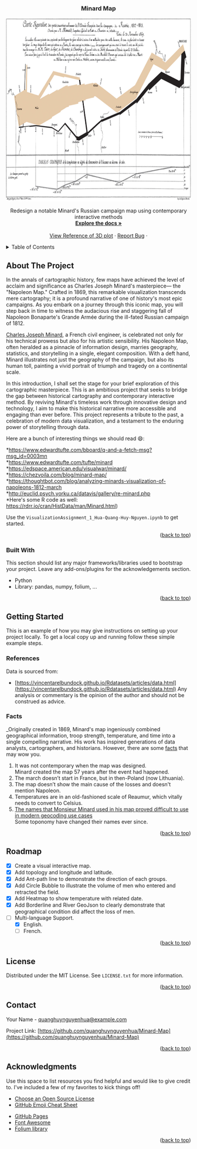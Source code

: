 <a name="readme-top"></a>

<!-- PROJECT IMAGE -->
<br />
<div align="center">
  
  <h3 align="center">Minard Map</h3>

  <a href="https://github.com/quanghuynguyenhua/Minard-Map/edit/main/README.md">
    <img src="viz1asset/minardMap.png" alt="Logo" width="900" height="500">
  </a>

  

  <p align="center">
    Redesign a notable Minard's Russian campaign map using contemporary interactive methods
    <br />
    <a href="https://github.com/quanghuynguyenhua/Minard-Map"><strong>Explore the docs »</strong></a>
    <br />
    <br />
    <a href="https://www.arcgis.com/apps/CEWebViewer/viewer.html?3dWebScene=2b48caaabd0e44028724c5f109f3de97&fbclid=IwAR3ErA8p4iaar5dxYrx3VzXw_EV70W_ju3A6IzpUhhCDnP5XECZqUCJ6Y0I">View Reference of 3D plot</a>
    ·
    <a href="https://github.com/quanghuynguyenhua/Minard-Map/issues">Report Bug</a>
    ·
  </p>
</div>



<!-- TABLE OF CONTENTS -->
<details>
  <summary>Table of Contents</summary>
  <ol>
    <li>
      <a href="#about-the-project">About The Project</a>
      <ul>
        <li><a href="#built-with">Built With</a></li>
      </ul>
    </li>
    <li>
      <a href="#getting-started">Getting Started</a>
      <ul>
        <li><a href="#references">References</a></li>
        <li><a href="#facts">Amazing Facts</a></li>
      </ul>
    </li>
    <li><a href="#roadmap">Roadmap</a></li>
    <li><a href="#contact">Contact</a></li>
    <li><a href="#acknowledgments">Acknowledgments</a></li>
  </ol>
</details>



<!-- ABOUT THE PROJECT -->
## About The Project

In the annals of cartographic history, few maps have achieved the level of acclaim and significance as Charles Joseph Minard's masterpiece— the "Napoleon Map." Crafted in 1869, this remarkable visualization transcends mere cartography; it is a profound narrative of one of history's most epic campaigns. As you embark on a journey through this iconic map, you will step back in time to witness the audacious rise and staggering fall of Napoleon Bonaparte's Grande Armée during the ill-fated Russian campaign of 1812.

<a href= "https://en.wikipedia.org/wiki/Charles_Joseph_Minard">Charles Joseph Minard</a>, a French civil engineer, is celebrated not only for his technical prowess but also for his artistic sensibility. His Napoleon Map, often heralded as a pinnacle of information design, marries geography, statistics, and storytelling in a single, elegant composition. With a deft hand, Minard illustrates not just the geography of the campaign, but also its human toll, painting a vivid portrait of triumph and tragedy on a continental scale.

In this introduction, I shall set the stage for your brief exploration of this cartographic masterpiece.
This is an ambitious project that seeks to bridge the gap between historical cartography and contemporary interactive method. By reviving Minard's timeless work through innovative design and technology, I aim to make this historical narrative more accessible and engaging than ever before. This project represents a tribute to the past, a celebration of modern data visualization, and a testament to the enduring power of storytelling through data.

Here are a bunch of interesting things we should read :smile::

*https://www.edwardtufte.com/bboard/q-and-a-fetch-msg?msg_id=0003mn </br>
*https://www.edwardtufte.com/tufte/minard </br>
*https://edspace.american.edu/visualwar/minard/ </br>
*https://chezvoila.com/blog/minard-map/ </br>
*https://thoughtbot.com/blog/analyzing-minards-visualization-of-napoleons-1812-march </br>
*http://euclid.psych.yorku.ca/datavis/gallery/re-minard.php </br>
*Here's some R code as well: https://rdrr.io/cran/HistData/man/Minard.html) </br>

Use the `VisualizationAssignment_1_Hua-Quang-Huy-Nguyen.ipynb` to get started.

<p align="right">(<a href="#readme-top">back to top</a>)</p>



### Built With

This section should list any major frameworks/libraries used to bootstrap your project. Leave any add-ons/plugins for the acknowledgements section.

* Python
* Library: pandas, numpy, folium, ...

<p align="right">(<a href="#readme-top">back to top</a>)</p>



<!-- GETTING STARTED -->
## Getting Started

This is an example of how you may give instructions on setting up your project locally.
To get a local copy up and running follow these simple example steps.

### References

Data is sourced from:
* [https://vincentarelbundock.github.io/Rdatasets/articles/data.html](https://vincentarelbundock.github.io/Rdatasets/articles/data.html)
Any analysis or commentary is the opinion of the author and should not be construed as advice.

### Facts

_Originally created in 1869, Minard's map ingeniously combined geographical information, troop strength, temperature, and time into a single compelling narrative. His work has inspired generations of data analysts, cartographers, and historians.
However, there are some <a href='https://chezvoila.com/blog/minard-map/'> facts</a> that may wow you.

1. It was not contemporary when the map was designed. </br>
Minard created the map 57 years after the event had happened.
2. The march doesn’t start in France, but in then-Poland (now Lithuania).
3. The map doesn’t show the main cause of the losses and doesn't mention Napoleon.
4. Temperatures are in an old-fashioned scale of Reaumur, which vitally needs to convert to Celsius.
5. <a href= "https://www.jla-data.net/eng/minard-map-tidygeocoder/?fbclid=IwAR1WeFzLaoNSOzvZviFDxIdk8YEPtRmZgjpLGpwgjR2qSRj7QSgne5B4Irg"> The names that Monsieur Minard used in his map proved difficult to use in modern geocoding use cases </a></br>
Some toponomy have changed their names ever since.

<p align="right">(<a href="#readme-top">back to top</a>)</p>

<!-- ROADMAP -->
## Roadmap

- [x] Create a visual interactive map.
- [x] Add topology and longitude and latitude.
- [x] Add Ant-path line to demonstrate the direction of each groups.
- [x] Add Circle Bubble to illustrate the volume of men who entered and retracted the field.
- [x] Add Heatmap to show temperature with related date.
- [x] Add Borderline and River GeoJson to clearly demonstrate that geographical condition did affect the loss of men.
- [ ] Multi-language Support.
    - [x] English.
    - [ ] French.

<p align="right">(<a href="#readme-top">back to top</a>)</p>

<!-- LICENSE -->
## License

Distributed under the MIT License. See `LICENSE.txt` for more information.

<p align="right">(<a href="#readme-top">back to top</a>)</p>



<!-- CONTACT -->
## Contact

Your Name - quanghuynguyenhua@example.com

Project Link: [https://github.com/quanghuynguyenhua/Minard-Map](https://github.com/quanghuynguyenhua/Minard-Map)

<p align="right">(<a href="#readme-top">back to top</a>)</p>



<!-- ACKNOWLEDGMENTS -->
## Acknowledgments

Use this space to list resources you find helpful and would like to give credit to. I've included a few of my favorites to kick things off!

* [Choose an Open Source License](https://choosealicense.com)
* [GitHub Emoji Cheat Sheet](https://www.webpagefx.com/tools/emoji-cheat-sheet)
<!--
* [Malven's Flexbox Cheatsheet](https://flexbox.malven.co/)
* [Malven's Grid Cheatsheet](https://grid.malven.co/)
* [Img Shields](https://shields.io)
-->
* [GitHub Pages](https://pages.github.com)
* [Font Awesome](https://fontawesome.com)
* [Folium library](https://python-visualization.github.io/folium/latest)

<p align="right">(<a href="#readme-top">back to top</a>)</p>



<!-- MARKDOWN LINKS & IMAGES -->
<!-- https://www.markdownguide.org/basic-syntax/#reference-style-links -->
[contributors-shield]: https://img.shields.io/github/contributors/othneildrew/Best-README-Template.svg?style=for-the-badge
[contributors-url]: https://github.com/othneildrew/Best-README-Template/graphs/contributors
[forks-shield]: https://img.shields.io/github/forks/othneildrew/Best-README-Template.svg?style=for-the-badge
[forks-url]: https://github.com/othneildrew/Best-README-Template/network/members
[stars-shield]: https://img.shields.io/github/stars/othneildrew/Best-README-Template.svg?style=for-the-badge
[stars-url]: https://github.com/othneildrew/Best-README-Template/stargazers
[issues-shield]: https://img.shields.io/github/issues/othneildrew/Best-README-Template.svg?style=for-the-badge
[issues-url]: https://github.com/othneildrew/Best-README-Template/issues
[license-shield]: https://img.shields.io/github/license/othneildrew/Best-README-Template.svg?style=for-the-badge
[license-url]: https://github.com/othneildrew/Best-README-Template/blob/master/LICENSE.txt
[linkedin-shield]: https://img.shields.io/badge/-LinkedIn-black.svg?style=for-the-badge&logo=linkedin&colorB=555
[linkedin-url]: https://linkedin.com/in/othneildrew
[product-screenshot]: images/screenshot.png
[Next.js]: https://img.shields.io/badge/next.js-000000?style=for-the-badge&logo=nextdotjs&logoColor=white
[Next-url]: https://nextjs.org/
[React.js]: https://img.shields.io/badge/React-20232A?style=for-the-badge&logo=react&logoColor=61DAFB
[React-url]: https://reactjs.org/
[Vue.js]: https://img.shields.io/badge/Vue.js-35495E?style=for-the-badge&logo=vuedotjs&logoColor=4FC08D
[Vue-url]: https://vuejs.org/
[Angular.io]: https://img.shields.io/badge/Angular-DD0031?style=for-the-badge&logo=angular&logoColor=white
[Angular-url]: https://angular.io/
[Svelte.dev]: https://img.shields.io/badge/Svelte-4A4A55?style=for-the-badge&logo=svelte&logoColor=FF3E00
[Svelte-url]: https://svelte.dev/
[Laravel.com]: https://img.shields.io/badge/Laravel-FF2D20?style=for-the-badge&logo=laravel&logoColor=white
[Laravel-url]: https://laravel.com
[Bootstrap.com]: https://img.shields.io/badge/Bootstrap-563D7C?style=for-the-badge&logo=bootstrap&logoColor=white
[Bootstrap-url]: https://getbootstrap.com
[JQuery.com]: https://img.shields.io/badge/jQuery-0769AD?style=for-the-badge&logo=jquery&logoColor=white
[JQuery-url]: https://jquery.com 
